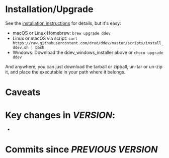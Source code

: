 # Installation/Upgrade

See the [installation instructions](https://github.com/drud/ddev/blob/master/docs/index.md) for details, but it's easy:

- macOS or Linux Homebrew: `brew upgrade ddev`
- Linux or macOS via script:
`curl https://raw.githubusercontent.com/drud/ddev/master/scripts/install_ddev.sh | bash`
- Windows: Download the ddev_windows_installer above or `choco upgrade ddev`

And anywhere, you can just download the tarball or zipball, un-tar or un-zip it, and place the executable in your path where it belongs.

# Caveats


# Key changes in _VERSION_:

*

# Commits since _PREVIOUS VERSION_

